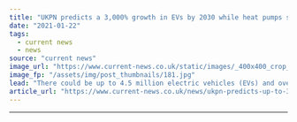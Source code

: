 ```yaml
---
title: "UKPN predicts a 3,000% growth in EVs by 2030 while heat pumps set to hit 700k"
date: "2021-01-22"
tags: 
  - current news
  - news
source: "current news"
image_url: "https://www.current-news.co.uk/static/images/_400x400_crop_center-center/UKPN-distribution-energy-scenarios-image-UKPN.jpg"
image_fp: "/assets/img/post_thumbnails/181.jpg"
lead: "​There could be up to 4.5 million electric vehicles (EVs) and over 700,000 electric heat pumps by 2030 across London, the east and south east."
article_url: "https://www.current-news.co.uk/news/ukpn-predicts-up-to-3-000-growth-in-evs-in-its-area-by-2030-as-heat-pumps-to-hit-700k?utm_source=rss-feeds&utm_medium=rss&utm_campaign=rss"
---
```


---
